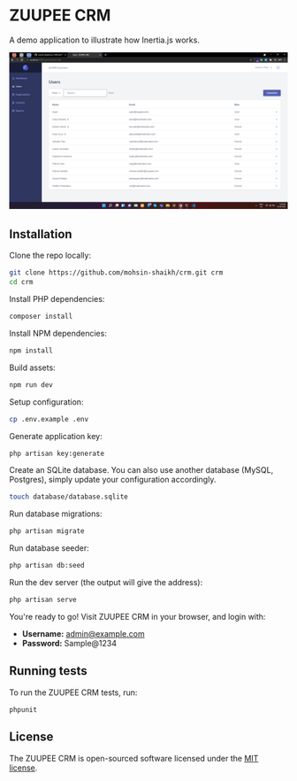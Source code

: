 # ZUUPEE CRM

A demo application to illustrate how Inertia.js works.

![](https://raw.githubusercontent.com/mohsin-shaikh/crm/master/zuupee-crm.png)

## Installation

Clone the repo locally:

```sh
git clone https://github.com/mohsin-shaikh/crm.git crm
cd crm
```

Install PHP dependencies:

```sh
composer install
```

Install NPM dependencies:

```sh
npm install
```

Build assets:

```sh
npm run dev
```

Setup configuration:

```sh
cp .env.example .env
```

Generate application key:

```sh
php artisan key:generate
```

Create an SQLite database. You can also use another database (MySQL, Postgres), simply update your configuration accordingly.

```sh
touch database/database.sqlite
```

Run database migrations:

```sh
php artisan migrate
```

Run database seeder:

```sh
php artisan db:seed
```

Run the dev server (the output will give the address):

```sh
php artisan serve
```

You're ready to go! Visit ZUUPEE CRM in your browser, and login with:

- **Username:** admin@example.com
- **Password:** Sample@1234

## Running tests

To run the ZUUPEE CRM tests, run:

```
phpunit
```

## License

The ZUUPEE CRM is open-sourced software licensed under the [MIT license](https://opensource.org/licenses/MIT).
